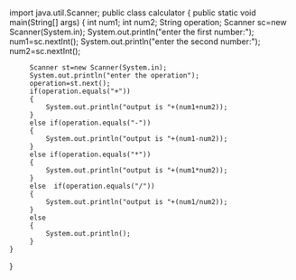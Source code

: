 #
import java.util.Scanner;
public class calculator 
{
  public static void main(String[] args) 
	{
	     int num1;
	     int num2;
	     String operation;
	     Scanner sc=new Scanner(System.in);
	     System.out.println("enter the first number:");
	     num1=sc.nextInt();
	     System.out.println("enter the second number:");
	     num2=sc.nextInt();
	     
	     Scanner st=new Scanner(System.in);
	     System.out.println("enter the operation");
	     operation=st.next();
	     if(operation.equals("+"))
	     {
	    	 System.out.println("output is "+(num1+num2));
	     }
	     else if(operation.equals("-"))
	     {
	    	 System.out.println("output is "+(num1-num2));
	     }
	     else if(operation.equals("*"))
	     {
	    	 System.out.println("output is "+(num1*num2));
	     }
	     else  if(operation.equals("/"))
	     {
	    	 System.out.println("output is "+(num1/num2));
	     }
	     else
	     {
	    	 System.out.println();
	     }
	}
	

}
